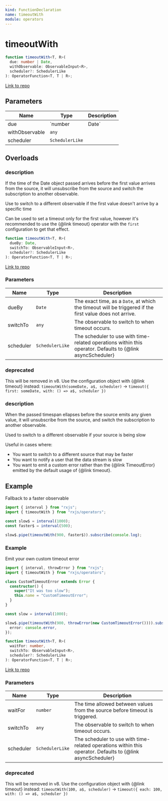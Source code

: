 ```yaml
---
kind: FunctionDeclaration
name: timeoutWith
module: operators
---
```


# timeoutWith

```ts
function timeoutWith<T, R>(
  due: number | Date,
  withObservable: ObservableInput<R>,
  scheduler?: SchedulerLike
): OperatorFunction<T, T | R>;
```

[Link to repo](https://github.com/ReactiveX/rxjs/blob/master/src/internal/operators/timeoutWith.ts#L84-L117)

## Parameters

| Name           | Type            | Description |
| -------------- | --------------- | ----------- |
| due            | `number         | Date`       |  |
| withObservable | `any`           |             |
| scheduler      | `SchedulerLike` |             |

## Overloads

### description

If the time of the Date object passed arrives before the first value arrives from the source, it will unsubscribe
from the source and switch the subscription to another observable.

<span class="informal">Use to switch to a different observable if the first value doesn't arrive by a specific time</span>

Can be used to set a timeout only for the first value, however it's recommended to use the {@link timeout} operator with
the `first` configuration to get that effect.

```ts
function timeoutWith<T, R>(
  dueBy: Date,
  switchTo: ObservableInput<R>,
  scheduler?: SchedulerLike
): OperatorFunction<T, T | R>;
```

[Link to repo](https://github.com/ReactiveX/rxjs/blob/master/src/internal/operators/timeoutWith.ts#L21-L21)

### Parameters

| Name      | Type            | Description                                                                                                |
| --------- | --------------- | ---------------------------------------------------------------------------------------------------------- |
| dueBy     | `Date`          | The exact time, as a `Date`, at which the timeout will be triggered if the first value does not arrive.    |
| switchTo  | `any`           | The observable to switch to when timeout occurs.                                                           |
| scheduler | `SchedulerLike` | The scheduler to use with time-related operations within this operator. Defaults to {@link asyncScheduler} |

### deprecated

This will be removed in v8. Use the configuration object with {@link timeout} instead: `timeoutWith(someDate, a$, scheduler)` -> `timeout({ first: someDate, with: () => a$, scheduler })`

### description

When the passed timespan ellapses before the source emits any given value, it will unsubscribe from the source,
and switch the subscription to another observable.

<span class="informal">Used to switch to a different observable if your source is being slow</span>

Useful in cases where:

- You want to switch to a different source that may be faster
- You want to notify a user that the data stream is slow
- You want to emit a custom error rather than the {@link TimeoutError} emitted
  by the default usage of {@link timeout}.

## Example

Fallback to a faster observable

```ts
import { interval } from "rxjs";
import { timeoutWith } from "rxjs/operators";

const slow$ = interval(1000);
const faster$ = interval(500);

slow$.pipe(timeoutWith(900, faster$)).subscribe(console.log);
```

### Example

Emit your own custom timeout error

```ts
import { interval, throwError } from "rxjs";
import { timeoutWith } from "rxjs/operators";

class CustomTimeoutError extends Error {
  constructor() {
    super("It was too slow");
    this.name = "CustomTimeoutError";
  }
}

const slow = interval(1000);

slow$.pipe(timeoutWith(900, throwError(new CustomTimeoutError()))).subscribe({
  error: console.error,
});
```

```ts
function timeoutWith<T, R>(
  waitFor: number,
  switchTo: ObservableInput<R>,
  scheduler?: SchedulerLike
): OperatorFunction<T, T | R>;
```

[Link to repo](https://github.com/ReactiveX/rxjs/blob/master/src/internal/operators/timeoutWith.ts#L82-L82)

### Parameters

| Name      | Type            | Description                                                                                                |
| --------- | --------------- | ---------------------------------------------------------------------------------------------------------- |
| waitFor   | `number`        | The time allowed between values from the source before timeout is triggered.                               |
| switchTo  | `any`           | The observable to switch to when timeout occurs.                                                           |
| scheduler | `SchedulerLike` | The scheduler to use with time-related operations within this operator. Defaults to {@link asyncScheduler} |

### deprecated

This will be removed in v8. Use the configuration object with {@link timeout} instead: `timeoutWith(100, a$, scheduler)` -> `timeout({ each: 100, with: () => a$, scheduler })`
